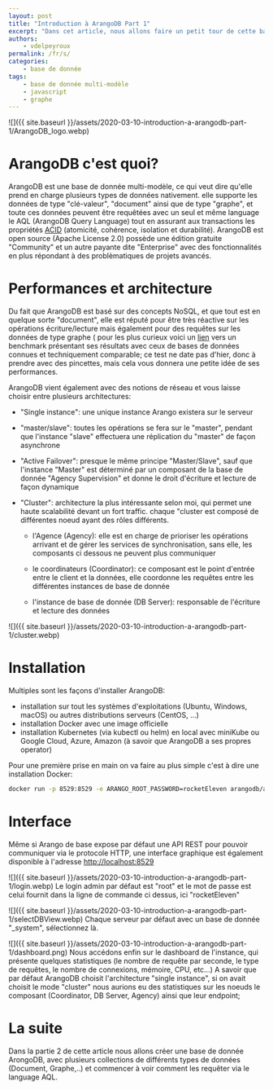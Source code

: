 ```yaml
---
layout: post
title: "Introduction à ArangoDB Part 1"
excerpt: "Dans cet article, nous allons faire un petit tour de cette base de donnée multi-modèle"
authors:
    - vdelpeyroux
permalink: /fr/s/
categories:
    - base de donnée
tags:
    - base de donnée multi-modèle
    - javascript
    - graphe
---
```

![]({{ site.baseurl }}/assets/2020-03-10-introduction-a-arangodb-part-1/ArangoDB_logo.webp)

# ArangoDB c'est quoi?
ArangoDB est une base de donnée multi-modèle, ce qui veut dire qu'elle prend en charge plusieurs types de données nativement.
elle supporte les données de type "clé-valeur", "document" ainsi que de type "graphe", et toute ces données peuvent être requêtées avec un seul et même language le AQL (ArangoDB Query Language) tout en assurant aux transactions les propriétés [ACID](https://fr.wikipedia.org/wiki/Propri%C3%A9t%C3%A9s_ACID) (atomicité, cohérence, isolation et durabilité).
ArangoDB est open source (Apache License 2.0) possède une édition gratuite "Community" et un autre payante dite "Enterprise" avec des fonctionnalités en plus répondant à des problèmatiques de projets avancés.


# Performances et architecture
Du fait que ArangoDB est basé sur des concepts NoSQL, et que tout est en quelque sorte "document", elle est réputé pour être très réactive sur les opérations écriture/lecture mais également pour des requêtes sur les données de type graphe ( pour les plus curieux voici un [lien](https://www.arangodb.com/2018/02/nosql-performance-benchmark-2018-mongodb-postgresql-orientdb-neo4j-arangodb/) vers un benchmark présentant ses résultats avec ceux de bases de données connues et techniquement comparable; ce test ne date pas d'hier, donc à prendre avec des pincettes, mais cela vous donnera une petite idée de ses performances.


ArangoDB vient également avec des notions de réseau et vous laisse choisir entre plusieurs architectures:

  - "Single instance": une unique instance Arango existera sur le serveur

  - "master/slave": toutes les opérations se fera sur le "master", pendant que l'instance "slave" effectuera une réplication du "master" de façon asynchrone

  - "Active Failover": presque le même principe "Master/Slave", sauf que l'instance "Master" est déterminé par un composant de la base de donnée "Agency Supervision" et donne le droit d'écriture et lecture de façon dynamique

  - "Cluster": architecture la plus intéressante selon moi, qui permet une haute scalabilité devant un fort traffic.
    chaque "cluster est composé de différentes noeud ayant des rôles différents.

    - l'Agence (Agency): elle est en charge de prioriser les opérations arrivant et de gérer les services de synchronisation, sans elle, les composants ci dessous ne peuvent plus communiquer

    - le coordinateurs (Coordinator): ce composant est le point d'entrée entre le client et la données, elle coordonne les requêtes entre les différentes instances de base de donnée

    - l'instance de base de donnée (DB Server): responsable de l'écriture et lecture des données

![]({{ site.baseurl }}/assets/2020-03-10-introduction-a-arangodb-part-1/cluster.webp) 


# Installation
Multiples sont les façons d'installer ArangoDB:
  - installation sur tout les systèmes d'exploitations (Ubuntu, Windows, macOS) ou autres distributions serveurs (CentOS, ...)
  - installation Docker avec une image officielle
  - installation Kubernetes (via kubectl ou helm) en local avec miniKube ou Google Cloud, Azure, Amazon (à savoir que ArangoDB a ses propres operator)

Pour une première prise en main on va faire au plus simple c'est à dire une installation Docker:
``` bash
docker run -p 8529:8529 -e ARANGO_ROOT_PASSWORD=rocketEleven arangodb/arangodb:3.6.1
```

# Interface
Même si Arango de base expose par défaut une API REST pour pouvoir communiquer via le protocole HTTP, une interface graphique est également disponible à l'adresse [http://localhost:8529](http://localhost:8529)

![]({{ site.baseurl }}/assets/2020-03-10-introduction-a-arangodb-part-1/login.webp)
Le login admin par défaut est "root" et le mot de passe est celui fournit dans la ligne de commande ci dessus, ici "rocketEleven"

![]({{ site.baseurl }}/assets/2020-03-10-introduction-a-arangodb-part-1/selectDBView.webp)
Chaque serveur par défaut avec un base de donnée "_system", sélectionnez là.

![]({{ site.baseurl }}/assets/2020-03-10-introduction-a-arangodb-part-1/dashboard.png)
Nous accédons enfin sur le dashboard de l'instance, qui présente quelques statistiques (le nombre de requête par seconde, le type de requêtes, le nombre de connexions, mémoire, CPU, etc...)
A savoir que par défaut ArangoDB choisit l'architecture "single instance", si on avait choisit le mode "cluster" nous aurions eu des statistiques sur les noeuds le composant (Coordinator, DB Server, Agency) ainsi que leur endpoint;


# La suite
Dans la partie 2 de cette article nous allons créer une base de donnée ArongoDB, avec plusieurs collections de différents types de données (Document, Graphe,..) et commencer à voir comment les requêter via le language AQL.
